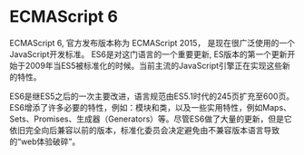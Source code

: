 # ECMAScript 6
ECMAScript 6, 官方发布版本称为 ECMAScript 2015， 是现在很广泛使用的一个JavaScript开发标准。 ES6是对这门语言的一个重要更新, ES版本的第一个更新开始于2009年当ES5被标准化的时候。当前主流的JavaScript引擎正在实现这些新的特性。

ES6是继ES5之后的一次主要改进，语言规范由ES5.1时代的245页扩充至600页。ES6增添了许多必要的特性，例如：模块和类，以及一些实用特性，例如Maps、Sets、Promises、生成器（Generators）等。尽管ES6做了大量的更新，但是它依旧完全向后兼容以前的版本，标准化委员会决定避免由不兼容版本语言导致的“web体验破碎”。